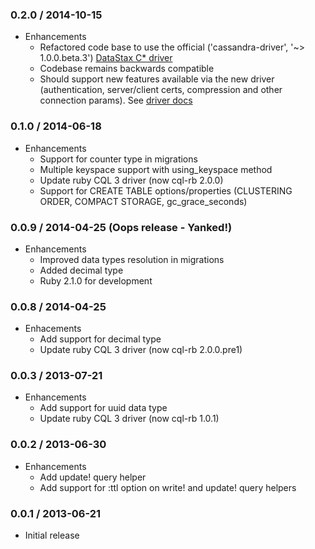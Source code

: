 ### 0.2.0 / 2014-10-15

* Enhancements
  * Refactored code base to use the official ('cassandra-driver', '~> 1.0.0.beta.3') [DataStax C* driver](https://rubygems.org/gems/cassandra-driver)
  * Codebase remains backwards compatible
  * Should support new features available via the new driver (authentication, server/client certs, compression and other connection params). See [driver docs](http://datastax.github.io/ruby-driver/api/)

### 0.1.0 / 2014-06-18

* Enhancements
  * Support for counter type in migrations
  * Multiple keyspace support with using_keyspace method
  * Update ruby CQL 3 driver (now cql-rb 2.0.0)
  * Support for CREATE TABLE options/properties (CLUSTERING ORDER, COMPACT STORAGE, gc_grace_seconds)

### 0.0.9 / 2014-04-25 (Oops release - Yanked!)

* Enhancements
  * Improved data types resolution in migrations
  * Added decimal type
  * Ruby 2.1.0 for development

### 0.0.8 / 2014-04-25

* Enhacements
  * Add support for decimal type
  * Update ruby CQL 3 driver (now cql-rb 2.0.0.pre1)

### 0.0.3 / 2013-07-21

* Enhancements
  * Add support for uuid data type
  * Update ruby CQL 3 driver (now cql-rb 1.0.1)

### 0.0.2 / 2013-06-30

* Enhancements
  * Add update! query helper
  * Add support for :ttl option on write! and update! query helpers

### 0.0.1 / 2013-06-21

* Initial release
